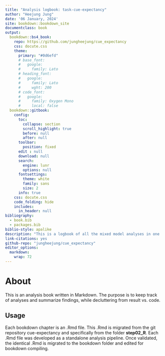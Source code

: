 ```yaml
--- 
title: "Analysis logbook: task-cue-expectancy"
author: "Heejung Jung"
date: '06 January, 2024'
site: bookdown::bookdown_site
documentclass: book
output:
  bookdown::bs4_book:
    repo: https://github.com/jungheejung/cue_expectancy
    css: docute.css
    theme:
      primary: "#0d6efd"   
      # base_font: 
      #   google: 
      #     family: Lato
      # heading_font:
      #   google:
      #     family: Lato
      #     wght: 200
      # code_font:
      #   google: 
      #     family: Oxygen Mono
      #     local: false
  bookdown::gitbook:
    config:
      toc:
        collapse: section
        scroll_highlight: true
        before: null
        after: null
      toolbar:
        position: fixed
      edit : null
      download: null
      search:
        engine: lunr
        options: null
      fontsettings:
        theme: white
        family: sans
        size: 2
      info: true
    css: docute.css
    code_folding: hide
    includes:
      in_header: null
bibliography:
  - book.bib
  - packages.bib
biblio-style: apalike
description: "This is a logbook of all the mixed model analyses in one setting."
link-citations: yes
github-repo: "jungheejung/cue_expectancy"
editor_options: 
  markdown: 
    wrap: 72
---
```


# About

This is an analysis book written in Markdown. The purpose is to keep track of analyses and summarize findings, while decluttering from result vs. code. 

## Usage 

Each bookdown chapter is an .Rmd file. This .Rmd is migrated from the git repository cue-expectancy and specifically from the folder **step02_R**. Each .Rmd file was developed as a standalone analysis pipeline. Once validated, the identical .Rmd is migrated to the bookdown folder and edited for bookdown compiling. 



